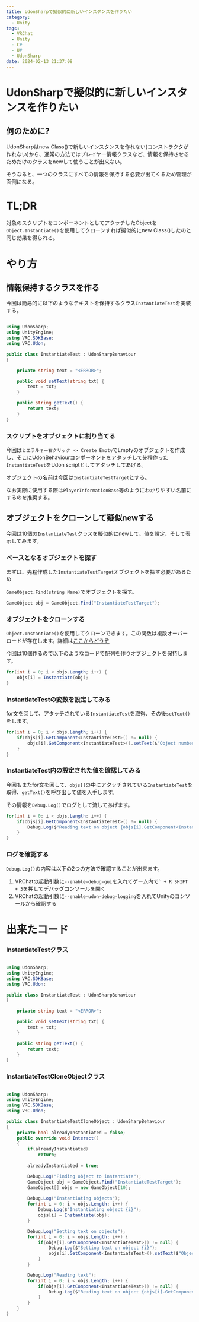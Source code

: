 ```yaml
---
title: UdonSharpで擬似的に新しいインスタンスを作りたい
category:
  - Unity
tags:
  - VRChat
  - Unity
  - C#
  - U#
  - UdonSharp
date: 2024-02-13 21:37:08
---
```


# UdonSharpで擬似的に新しいインスタンスを作りたい

## 何のために?

UdonSharpはnew Class()で新しいインスタンスを作れない(コンストラクタが作れない)から、通常の方法ではプレイヤー情報クラスなど、情報を保持させるためだけのクラスをnewして使うことが出来ない。

そうなると、一つのクラスにすべての情報を保持する必要が出てくるため管理が面倒になる。

# TL;DR

対象のスクリプトをコンポーネントとしてアタッチしたObjectを`Object.Instantiate()`を使用してクローンすれば擬似的にnew Class()したのと同じ効果を得られる。

# やり方

## 情報保持するクラスを作る

今回は簡易的に以下のようなテキストを保持するクラス`InstantiateTest`を実装する。

```csharp

using UdonSharp;
using UnityEngine;
using VRC.SDKBase;
using VRC.Udon;

public class InstantiateTest : UdonSharpBehaviour
{

    private string text = "<ERROR>";

    public void setText(string txt) {
        text = txt;
    }

    public string getText() {
        return text;
    }
}
```

### スクリプトをオブジェクトに割り当てる

今回は`ヒエラルキー右クリック -> Create Empty`でEmptyのオブジェクトを作成し、そこにUdonBehaviourコンポーネントをアタッチして先程作った`InstantiateTest`をUdon scriptとしてアタッチしてあげる。

オブジェクトの名前は今回は`InstantiateTestTarget`とする。

なお実際に使用する際は`PlayerInformationBase`等のようにわかりやすい名前にするのを推奨する。

## オブジェクトをクローンして疑似newする

今回は10個の`InstantiateTest`クラスを擬似的にnewして、値を設定、そして表示してみます。

### ベースとなるオブジェクトを探す

まずは、先程作成した`InstantiateTestTarget`オブジェクトを探す必要があるため

`GameObject.Find(string Name)`でオブジェクトを探す。

```csharp
GameObject obj = GameObject.Find("InstantiateTestTarget");
```

### オブジェクトをクローンする

`Object.Instantiate()`を使用してクローンできます。この関数は複数オーバーロードが存在します。詳細は[ここからどうぞ](https://docs.unity3d.com/ja/2020.3/ScriptReference/Object.Instantiate.html)

今回は10個作るので以下のようなコードで配列を作りオブジェクトを保持します。

```csharp
for(int i = 0; i < objs.Length; i++) {
    objs[i] = Instantiate(obj);
}
```

### InstantiateTestの変数を設定してみる

for文を回して、アタッチされている`InstantiateTest`を取得、その後`setText()`をします。

```csharp
for(int i = 0; i < objs.Length; i++) {
    if(objs[i].GetComponent<InstantiateTest>() != null) {
        objs[i].GetComponent<InstantiateTest>().setText($"Object number {i}");
    }
}
```

### InstantiateTest内の設定された値を確認してみる

今回もまたfor文を回して、`objs[]`の中にアタッチされている`InstantiateTest`を取得、`getText()`を呼び出して値を入手します。

その情報を`Debug.Log()`でログとして流してあげます。

```csharp
for(int i = 0; i < objs.Length; i++) {
    if(objs[i].GetComponent<InstantiateTest>() != null) {
        Debug.Log($"Reading text on object {objs[i].GetComponent<InstantiateTest>().getText()}");
    }
}
```

### ログを確認する

`Debug.Log()`の内容は以下の2つの方法で確認することが出来ます。

1. VRChatの起動引数に`--enable-debug-gui`を入れてゲーム内で``` ` + R SHIFT + 3 ```を押してデバッグコンソールを開く
2. VRChatの起動引数に`--enable-udon-debug-logging`を入れてUnityのコンソールから確認する

# 出来たコード

### InstantiateTestクラス

```csharp

using UdonSharp;
using UnityEngine;
using VRC.SDKBase;
using VRC.Udon;

public class InstantiateTest : UdonSharpBehaviour
{

    private string text = "<ERROR>";

    public void setText(string txt) {
        text = txt;
    }

    public string getText() {
        return text;
    }
}
```

### InstantiateTestCloneObjectクラス

```csharp

using UdonSharp;
using UnityEngine;
using VRC.SDKBase;
using VRC.Udon;

public class InstantiateTestCloneObject : UdonSharpBehaviour
{
    private bool alreadyInstantiated = false;
    public override void Interact()
    {
        if(alreadyInstantiated)
            return;
        
        alreadyInstantiated = true;

        Debug.Log("Finding object to instantiate");
        GameObject obj = GameObject.Find("InstantiateTestTarget");
        GameObject[] objs = new GameObject[10];
        
        Debug.Log("Instantiating objects");
        for(int i = 0; i < objs.Length; i++) {
            Debug.Log($"Instantiating object {i}");
            objs[i] = Instantiate(obj);
        }

        Debug.Log("Setting text on objects");
        for(int i = 0; i < objs.Length; i++) {
            if(objs[i].GetComponent<InstantiateTest>() != null) {
                Debug.Log($"Setting text on object {i}");
                objs[i].GetComponent<InstantiateTest>().setText($"Object number {i}");
            }
        }

        Debug.Log("Reading text");
        for(int i = 0; i < objs.Length; i++) {
            if(objs[i].GetComponent<InstantiateTest>() != null) {
                Debug.Log($"Reading text on object {objs[i].GetComponent<InstantiateTest>().getText()}");
            }
        }
    }
}
```